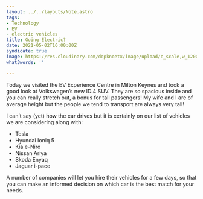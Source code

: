 ```yaml
---
layout: ../../layouts/Note.astro
tags:
- Technology
- EV
- electric vehicles
title: Going Electric?
date: 2021-05-02T16:00:00Z
syndicate: true
image: https://res.cloudinary.com/dqpknoetx/image/upload/c_scale,w_1200/v1619987266/031EDBD6-E210-4E7D-B543-CD5D40B885FA_hain8u.jpg
what3words: ''

---
```

Today we visited the EV Experience Centre in Milton Keynes and took a good look at Volkswagen’s new ID.4 SUV. They are so spacious inside and you can really stretch out, a bonus for tall passengers! My wife and I are of average height but the people we tend to transport are always very tall!

I can’t say (yet) how the car drives but it is certainly on our list of vehicles we are considering along with:

* Tesla
* Hyundai Ioniq 5
* Kia e-Niro 
* Nissan Ariya 
* Skoda Enyaq
* Jaguar i-pace 

A number of companies will let you hire their vehicles for a few days, so that you can make an informed decision on which car is the best match for your needs.